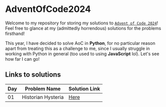 # AdventOfCode2024

Welcome to my repository for storing my solutions to [`Advent of Code 2024`](https://adventofcode.com/)! Feel free to glance at my (admittedly horrendous) solutions for the problems firsthand!  

This year, I have decided to solve AoC in __Python__, for no particular reason apart from treating this as a challenge to me, since I usually struggle in working with Python in general (too used to using __JavaScript__ lol). Let's see how far I can go!

## Links to solutions

| Day | Problem Name | Solution Link |  
| --- | ------------- | ------------ |
| 01 | Historian Hysteria | [Here](./src/historian_hysteria/) |